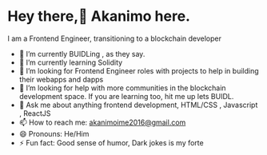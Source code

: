 

<h1>Hey there,👋 Akanimo here.</h1>


I am a Frontend Engineer, transitioning to a blockchain developer



- 🔭 I’m currently BUIDLing , as they say.
- 🌱 I’m currently learning Solidity
- 👯 I’m looking for Frontend Engineer roles with projects to help in building their webapps and dapps 
- 🤔 I’m looking for help with more communities in the blockchain development space. If you are learning too, hit me up lets BUIDL.
- 💬 Ask me about anything frontend development, HTML/CSS , Javascript , ReactJS
- 📫 How to reach me: akanimoime2016@gmail.com
- 😄 Pronouns: He/Him
- ⚡ Fun fact: Good sense of humor, Dark jokes is my forte

